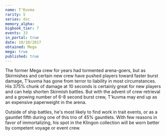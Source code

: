 ```yaml
---
name: T'Kuvma
rarity: 5
series: dsc
memory_alpha:
bigbook_tier: 7
events: 33
in_portal: true
date: 10/10/2017
obtained: Mega
mega: true
published: true
---
```


The former Mega crew for years had tormented arena-goers, but as Skirmishes and certain new crew have pushed players toward faster burst damage, T'kuvma has gone from terror to liability in most circumstances. His 375% chunk of damage at 10 seconds is certainly great for new players and can help shorten Skirmish battles. But with the advent of crew retrieval and a growing number of 6-8 second burst crew, T'kuvma may end up as an expensive paperweight in the arena.

Outside of ship battles, he's most likely to find work in trait events, or as a gauntlet fifth during one of this trio of 45% gauntlets. With few reasons in favor of immortalizing, his spot in the Klingon collection will be worn better by competent voyage or event crew.
